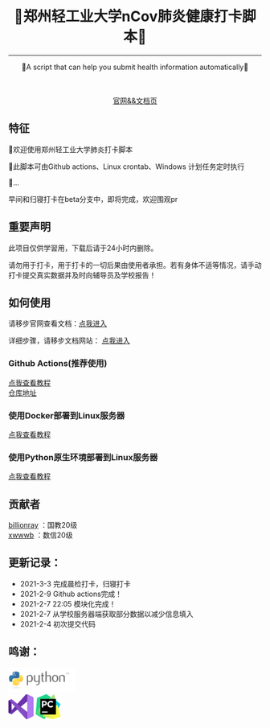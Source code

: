 <!-- div align=center><img style="width: 60%;" src="./images/title.png"></div>-->
<h1 align="center">🎉郑州轻工业大学nCov肺炎健康打卡脚本🎉</h1>
<hr />
<p align="center">🍺A script that can help you submit health information automatically🍺</p>
<div align="center">
<img src="https://img.shields.io/badge/Python-3.7-brightgreen" alt="">
<img src="https://img.shields.io/badge/Chrome-v88-green" alt="">
<a target="_blank" href="https://daka.xwwwb.com"><img src="https://img.shields.io/badge/Docs-latest-blueviolet" alt=""></a>
</div>
<br />
<div align="center"><a target="_blank" href="https://daka.xwwwb.com">官网&&文档页</a></div>
<h2>特征</h2>
<p>👏欢迎使用郑州轻工业大学肺炎打卡脚本</p>
<p>🎨此脚本可由Github actions、Linux crontab、Windows 计划任务定时执行</p>
<p>🍔...</p>
<p>早间和归寝打卡在beta分支中，即将完成，欢迎围观pr</p>

<h2>重要声明</h2>
此项目仅供学習用，下载后请于24小时内删除。

请勿用于打卡，用于打卡的一切后果由使用者承担。若有身体不适等情况，请手动打卡提交真实数据并及时向辅导员及学校报告！
<h2>如何使用</h2>
请移步官网查看文档：<a target="_blank" href="https://daka.xwwwb.com">点我进入</a>

详细步骤，请移步文档网站： <a target="_blank" href="https://daka.xwwwb.com/#/local">点我进入</a>
</p>
<h3>Github Actions(推荐使用)</h3>
 <a target="_blank" href="https://daka.xwwwb.com/#/ga">点我查看教程</a><br />
 <a target="_blank" href="https://github.com/billionray/ZZULI-healthreport-actions">仓库地址</a>
<h3>使用Docker部署到Linux服务器</h3>
 <a target="_blank" href="https://daka.xwwwb.com/#/docker">点我查看教程</a>
<h3>使用Python原生环境部署到Linux服务器</h3>
 <a target="_blank" href="https://daka.xwwwb.com/#/linux">点我查看教程</a>
<h2>贡献者</h2>

 [billionray](https://github.com/billionray) ：国教20级  
 [xwwwb](https://github.com/xwwwb) ：数信20级

<h2>更新记录：</h2>
<ul>
<li>2021-3-3 完成晨检打卡，归寝打卡</li>
<li>2021-2-9 Github actions完成！</li>
<li>2021-2-7 22:05 模块化完成！</li>
<li>2021-2-7 从学校服务器端获取部分数据以减少信息填入</li>
<li>2021-2-4 初次提交代码</li>
</ul>
<h2>鸣谢：</h2>
<a href="https://www.python.org/"><img src="./images/python.png" alt="" height="50px"></a><br />
<a href="https://visualstudio.microsoft.com/zh-hans/vs/"><img src="./images/vs.png" alt="" height="50px"></a>
<a href="https://www.jetbrains.com/zh-cn/pycharm/"><img src="./images/icon-pycharm.png" alt="" height="50px"></a><br />
